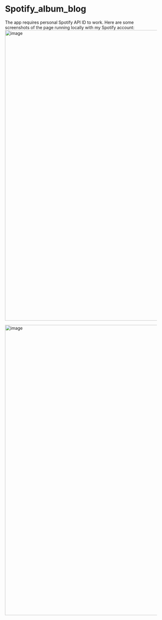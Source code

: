 # Spotify_album_blog
 
The app requires personal Spotify API ID to work. Here are some screenshots of the page running locally with my Spotify account: 
<img width="960" alt="image" src="https://user-images.githubusercontent.com/106469217/208112888-ca806972-14c3-42e4-a71b-0644d05fcf3a.png">

<img width="959" alt="image" src="https://user-images.githubusercontent.com/106469217/208112996-9b00bba4-3394-4b5d-b809-b5bd4aabade3.png">

